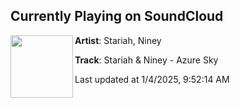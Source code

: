 ## Currently Playing on SoundCloud

[<img align="left" width="100" src="https://i1.sndcdn.com/artworks-mKRCJUPROIysZrjG-ZNwG2g-t500x500.jpg">](https://soundcloud.com/stariah/azure-sky)

**Artist**: Stariah, Niney 

**Track**: Stariah & Niney - Azure Sky

Last updated at 1/4/2025, 9:52:14 AM
